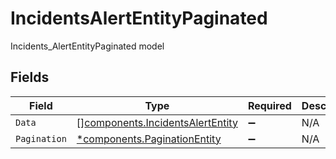 # IncidentsAlertEntityPaginated

Incidents_AlertEntityPaginated model


## Fields

| Field                                                                                | Type                                                                                 | Required                                                                             | Description                                                                          |
| ------------------------------------------------------------------------------------ | ------------------------------------------------------------------------------------ | ------------------------------------------------------------------------------------ | ------------------------------------------------------------------------------------ |
| `Data`                                                                               | [][components.IncidentsAlertEntity](../../models/components/incidentsalertentity.md) | :heavy_minus_sign:                                                                   | N/A                                                                                  |
| `Pagination`                                                                         | [*components.PaginationEntity](../../models/components/paginationentity.md)          | :heavy_minus_sign:                                                                   | N/A                                                                                  |